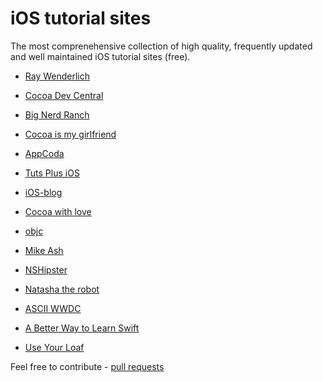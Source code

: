 # iOS tutorial sites

The most comprenehensive collection of high quality, frequently updated and well maintained iOS tutorial sites (free).

- [Ray Wenderlich](http://www.raywenderlich.com)

- [Cocoa Dev Central](http://cocoadevcentral.com/) 

- [Big Nerd Ranch](https://www.bignerdranch.com/blog/categories/ios/)

- [Cocoa is my girlfriend](http://www.cimgf.com/)

- [AppCoda](http://www.appcoda.com/)

- [Tuts Plus iOS](http://code.tutsplus.com/categories/ios-sdk)

- [iOS-blog](http://ios-blog.co.uk/)

- [Cocoa with love](http://www.cocoawithlove.com/)

- [objc](http://www.objc.io/)

- [Mike Ash](https://www.mikeash.com/pyblog/)

- [NSHipster](http://nshipster.com/)

- [Natasha the robot](http://natashatherobot.com/)

- [ASCII WWDC](http://asciiwwdc.com/)

- [A Better Way to Learn Swift](https://thinkster.io/a-better-way-to-learn-swift/)

- [Use Your Loaf](http://useyourloaf.com/)

Feel free to contribute - [pull requests](https://github.com/sanketfirodiya/iOS-learning-resources/pulls)
